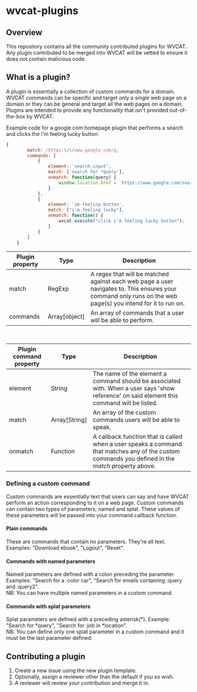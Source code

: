 # wvcat-plugins

## Overview

This repository contains all the community contributed plugins for WVCAT. Any plugin contributed to be merged into WVCAT will be vetted to ensure it does not contain malicious code.

## What is a plugin?

A plugin is essentially a collection of custom commands for a domain. WVCAT commands can be specific and target only a single web page on a domain or they can be general and target all the web pages on a domain. Plugins are intended to provide any functionality that isn't provided out-of-the-box by WVCAT.

Example code for a google.com homepage plugin that performs a search and clicks the i'm feeling lucky button.

```javascript
{
		match: /https:\/\/www.google.com/g,
		commands: [
			{
				element: 'search-input',
				match: ['search for *query'],
				onmatch: function(query) {
					window.location.href = `https://www.google.com/search?q=${query}`;
				}
			},
			{
				element: 'im-feeling-button',
				match: ["i'm feeling lucky"],
				onmatch: function() {
					wvcat.execute("click i'm feeling lucky button");
				}
			}
		]
    }
```

|Plugin property|Type|Description|
|---|---|---|
|match|RegExp|A regex that will be matched against each web page a user navigates to. This ensures your command only runs on the web page(s) you intend for it to run on.|
|commands|Array[object]|An array of commands that a user will be able to perform.|
<br>

| Plugin command property | Type          | Description                                                                                                                                        |
| ----------------------- | ------------- | -------------------------------------------------------------------------------------------------------------------------------------------------- |
| element                 | String        | The name of the element a command should be associated with. When a user says 'show reference' on said element this command will be listed.                   |
| match                   | Array[String] | An array of the custom commands users will be able to speak.                                                                                       |
| onmatch                 | Function      | A callback function that is called when a user speaks a command that matches any of the custom commands you defined in the _match_ property above. |

### Defining a custom command

Custom commands are essentially text that users can say and have WVCAT perform an action corresponding to it on a web page. Custom commands can contain two types of parameters; named and splat. These values of these parameters will be passed into your command callback function.

#### Plain commands

These are commands that contain no parameters. They're all text. Examples: "Download ebook", "Logout", "Reset".

#### Commands with named parameters

Named parameters are defined with a colon preceding the parameter. Examples: "Search for a :color car", "Search for emails containing :query and :query2".
<br>
NB: You can have multiple named parameters in a custom command.

#### Commands with splat parameters

Splat parameters are defined with a preceding asterisk(*). Example: "Search for *query", "Search for :job in \*location".
<br>
NB: You can define only one splat parameter in a custom command and it must be the last parameter defined.

## Contributing a plugin

1. Create a new issue using the new plugin template.
2. Optionally, assign a reviewer other than the default if you so wish.
3. A reviewer will review your contribution and merge it in.

